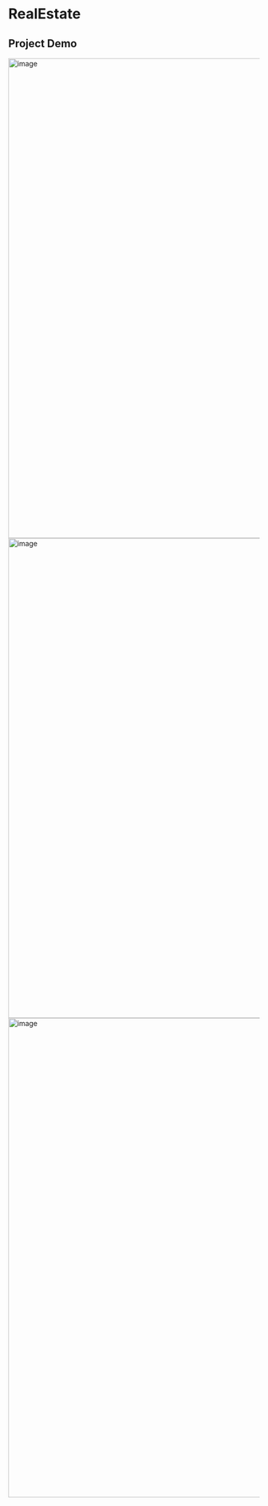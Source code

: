 # RealEstate
## Project Demo 
<img width="960" alt="image" src="https://github.com/user-attachments/assets/e5d131f5-29f0-41c7-8950-1de8f9bc7901">
<img width="960" alt="image" src="https://github.com/user-attachments/assets/48f59a77-eb19-4b80-9306-326cfe7e81fc">
<img width="959" alt="image" src="https://github.com/user-attachments/assets/bc42e913-2b61-4684-8499-06232d1be0c9">


